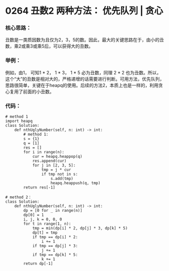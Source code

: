 # 0264 丑数2 两种方法： 优先队列 | 贪心

### 核心思路：
丑数是一类质因数为且仅为2，3，5的数。因此，最大的关键思路在于，由小的丑数，乘2或乘3或乘5后，可以获得大的丑数。
### 举例：
例如，由1， 可知1 * 2， 1 * 3， 1 * 5 必为丑数，同理 2 * 2 也为丑数。所以，这个“大”的丑数是相对大的，严格递增的话需要进行判断。可用方法，优先队列，思路很简单，关键在于heapq的使用。后续的方法2，本质上也是一样的，利用贪心复用了前面的小丑数。 
### 代码：

```python3
# method 1
import heapq
class Solution:
    def nthUglyNumber(self, n: int) -> int:
        # method 1:
        s = {1}
        q = [1]
        res = []
        for i in range(n):
            cur = heapq.heappop(q)
            res.append(cur)
            for j in [2, 3, 5]:
                tmp = j * cur
                if tmp not in s:
                    s.add(tmp)
                    heapq.heappush(q, tmp)
        return res[-1]
```

```python3
# method 2：
class Solution:
    def nthUglyNumber(self, n: int) -> int:
        dp = [0 for _ in range(n)]
        dp[0] = 1
        i, j, k = 0, 0, 0
        for t in range(1, n):
            tmp = min(dp[i] * 2, dp[j] * 3, dp[k] * 5)
            dp[t] = tmp
            if tmp == dp[i] * 2:
                i += 1
            if tmp == dp[j] * 3:
                j += 1
            if tmp == dp[k] * 5:
                k += 1
        return dp[-1]
```